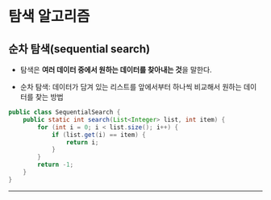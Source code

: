 # 탐색 알고리즘

## 순차 탐색(sequential search)

- 탐색은 **여러 데이터 중에서 원하는 데이터를 찾아내는 것**을 말한다.

- 순차 탐색: 데이터가 담겨 있는 리스트를 앞에서부터 하나씩 비교해서 원하는 데이터를 찾는 방법

```java
public class SequentialSearch {
	public static int search(List<Integer> list, int item) {
		for (int i = 0; i < list.size(); i++) {
			if (list.get(i) == item) {
				return i;
			}
		}
		return -1;
	}
}
```

---
